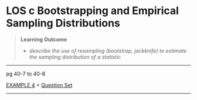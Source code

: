 # LOS c Bootstrapping and Empirical Sampling Distributions

> **Learning Outcome**
> 
> - *describe the use of resampling (bootstrap, jackknife) to estimate the sampling distribution of a statistic*

---

pg 40-7 to 40-8

[EXAMPLE 4](https://study.cfainstitute.org/app/cfa-program-level-i-for-august-2025#read/section/bootstrapping-and-empirical-sampling-distributions) + [Question Set](https://study.cfainstitute.org/app/cfa-program-level-i-for-august-2025#read/section/bootstrapping-and-empirical-sampling-distributions)

---